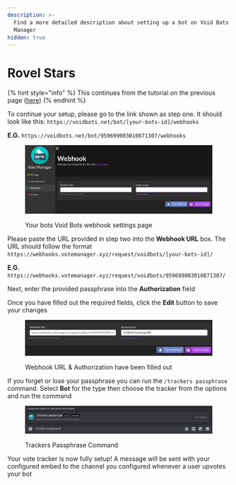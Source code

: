 ```yaml
---
description: >-
  Find a more detailed description about setting up a bot on Void Bots with Vote
  Manager
hidden: true
---
```


# Rovel Stars

{% hint style="info" %}
This continues from the tutorial on the previous page ([here](./))
{% endhint %}

To continue your setup, please go to the link shown as step one. It should look like this: `https://voidbots.net/bot/[your-bots-id]/webhooks`

**E.G.** `https://voidbots.net/bot/959699003010871307/webhooks`

<figure><img src="../../.gitbook/assets/voidbots-1.png" alt=""><figcaption><p>Your bots Void Bots webhook settings page</p></figcaption></figure>

&#x20;Please paste the URL provided in step two into the **Webhook URL** box. The URL should follow the format `https://webhooks.votemanager.xyz/request/voidbots/[your-bots-id]/`

**E.G.** `https://webhooks.votemanager.xyz/request/voidbots/959699003010871307/`

Next, enter the provided passphrase into the **Authorization** field

Once you have filled out the required fields, click the **Edit** button to save your changes

<figure><img src="../../.gitbook/assets/voidbots-2.png" alt=""><figcaption><p>Webhook URL &#x26; Authorization have been filled out</p></figcaption></figure>

If you forget or lose your passphrase you can run the `/trackers passphrase` command. Select **Bot** for the type then choose the tracker from the options and run the command

<figure><img src="../../.gitbook/assets/tracker_passphrase.png" alt=""><figcaption><p>Trackers Passphrase Command</p></figcaption></figure>

Your vote tracker is now fully setup! A message will be sent with your configured embed to the channel you configured whenever a user upvotes your bot
